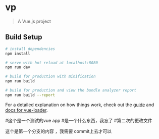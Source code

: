 # vp

> A Vue.js project

## Build Setup

``` bash
# install dependencies
npm install

# serve with hot reload at localhost:8080
npm run dev

# build for production with minification
npm run build

# build for production and view the bundle analyzer report
npm run build --report
```

For a detailed explanation on how things work, check out the [guide](http://vuejs-templates.github.io/webpack/) and [docs for vue-loader](http://vuejs.github.io/vue-loader).

#这个是一个测试的vue app
#是一个什么东西，我忘了
#第二次的更改文件

这个是第一个分支的内容 ，我需要 commit上去才可以
